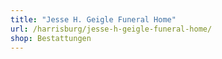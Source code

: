 ```yaml
---
title: "Jesse H. Geigle Funeral Home"
url: /harrisburg/jesse-h-geigle-funeral-home/
shop: Bestattungen
---
```

